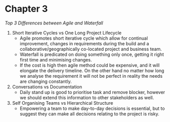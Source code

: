 # Chapter 3

*Top 3 Differences between Agile and Waterfall*

1. Short Iterative Cycles vs One Long Project Lifecycle
    - Agile promotes short iterative cycle which allow for continual improvement, changes in requirements during the
      build and a collaborative/geographically co-located project and business team.
    - Waterfall is predicated on doing something only once, getting it right first time and minimising changes.
    - If the cost is high then agile method could be expensive, and it will elongate the delivery timeline. On the other
      hand no matter how long we analyse the requirement it will not be perfect in reality the needs are changing
      constantly.
2. Conversations vs Documentation
    - Daily stand up is good to prioritise task and remove blocker, however we should extend this information to other
      stakeholders as well.
3. Self Organising Teams vs Hierarchical Structure
    - Empowering a team to make day-to-day decisions is essential, but to suggest they can make all decisions relating
      to the project is risky.
